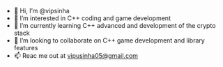 - 👋 Hi, I’m @vipsinha
- 👀 I’m interested in C++ coding and game development
- 🌱 I’m currently learning C++ advanced and development of the crypto stack
- 💞️ I’m looking to collaborate on C++  game development and library features
- 📫 Reac me out at vipusinha05@gmail.com

<!---
vipsinha/vipsinha is a ✨ special ✨ repository because its `README.md` (this file) appears on your GitHub profile.
You can click the Preview link to take a look at your changes.
--->
